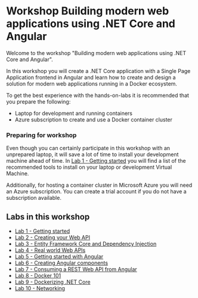 # Workshop Building modern web applications using .NET Core and Angular
Welcome to the workshop "Building modern web applications using .NET Core and Angular". 

In this workshop you will create a .NET Core application with a Single Page Application frontend in Angular and learn how to create and design a solution for modern web applications running in a Docker ecosystem.

To get the best experience with the hands-on-labs it is recommended that you prepare the following:
- Laptop for development and running containers
- Azure subscription to create and use a Docker container cluster

### Preparing for workshop

Even though you can certainly participate in this workshop with an unprepared laptop, it will save a lot of time to install your development machine ahead of time. In [Lab 1 - Getting started](docs/Lab1-GettingStarted.md) you will find a list of the recommended tools to install on your laptop or development Virtual Machine.

Additionally, for hosting a container cluster in Microsoft Azure you will need an Azure subscription. You can create a trial account if you do not have a subscription available.

## Labs in this workshop

- [Lab 1 - Getting started](docs/Lab1-GettingStarted.md)
- [Lab 2 - Creating your Web API](docs/Lab2-CreatingWebAPI.md)
- [Lab 3 - Entity Framework Core and Dependency Injection](docs/Lab3-EntityFrameworkCore.md)
- [Lab 4 - Real world Web APIs](docs/Lab4-RealWorldWebAPI.md)
- [Lab 5 - Getting started with Angular ](docs/Lab5-GettingStartedAngular.md)
- [Lab 6 - Creating Angular components](docs/Lab6-CreatingComponents.md)
- [Lab 7 - Consuming a REST Web API from Angular](docs/Lab7-ConsumingWebAPI.md)
- [Lab 8 - Docker 101](docs/Lab8-Docker101.md)
- [Lab 9 - Dockerizing .NET Core](docs/Lab9-DockerizingNETCore.md)
- [Lab 10 - Networking](docs/Lab10-Networking.md)
